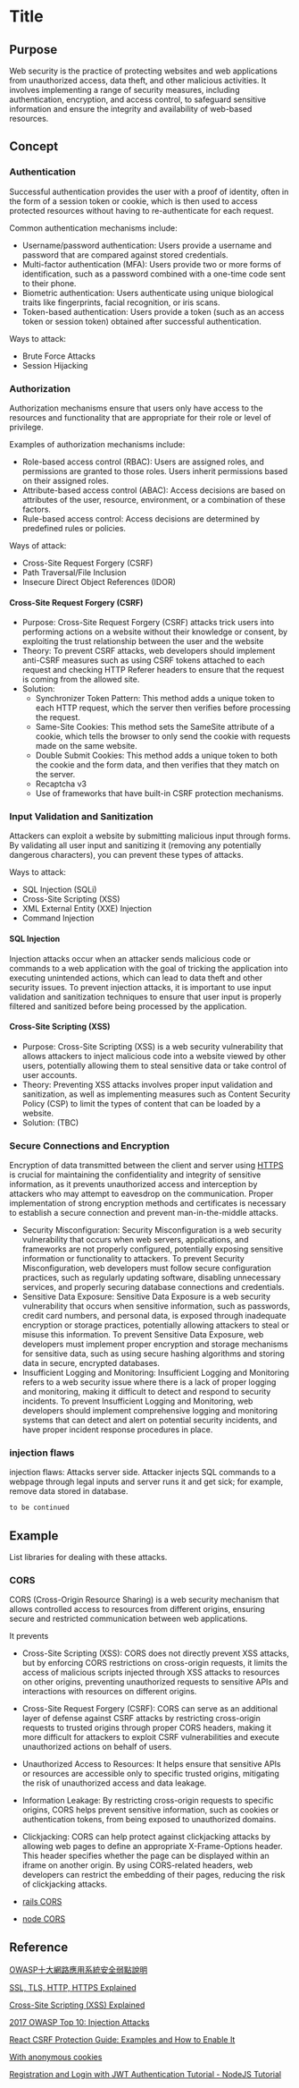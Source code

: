 # Title

## Purpose

Web security is the practice of protecting websites and web applications from unauthorized access, data theft, and other malicious activities. It involves implementing a range of security measures, including authentication, encryption, and access control, to safeguard sensitive information and ensure the integrity and availability of web-based resources.

## Concept

### Authentication

Successful authentication provides the user with a proof of identity, often in the form of a session token or cookie, which is then used to access protected resources without having to re-authenticate for each request.

Common authentication mechanisms include:

* Username/password authentication: Users provide a username and password that are compared against stored credentials.
* Multi-factor authentication (MFA): Users provide two or more forms of identification, such as a password combined with a one-time code sent to their phone.
* Biometric authentication: Users authenticate using unique biological traits like fingerprints, facial recognition, or iris scans.
* Token-based authentication: Users provide a token (such as an access token or session token) obtained after successful authentication.

Ways to attack:

* Brute Force Attacks
* Session Hijacking

### Authorization

Authorization mechanisms ensure that users only have access to the resources and functionality that are appropriate for their role or level of privilege.

Examples of authorization mechanisms include:

* Role-based access control (RBAC): Users are assigned roles, and permissions are granted to those roles. Users inherit permissions based on their assigned roles.
* Attribute-based access control (ABAC): Access decisions are based on attributes of the user, resource, environment, or a combination of these factors.
* Rule-based access control: Access decisions are determined by predefined rules or policies.

Ways of attack:

* Cross-Site Request Forgery (CSRF)
* Path Traversal/File Inclusion
* Insecure Direct Object References (IDOR)

#### Cross-Site Request Forgery (CSRF)

* Purpose: Cross-Site Request Forgery (CSRF) attacks trick users into performing actions on a website without their knowledge or consent, by exploiting the trust relationship between the user and the website
* Theory: To prevent CSRF attacks, web developers should implement anti-CSRF measures such as using CSRF tokens attached to each request and checking HTTP Referer headers to ensure that the request is coming from the allowed site.
* Solution: 
  * Synchronizer Token Pattern: This method adds a unique token to each HTTP request, which the server then verifies before processing the request.
  * Same-Site Cookies: This method sets the SameSite attribute of a cookie, which tells the browser to only send the cookie with requests made on the same website.
  * Double Submit Cookies: This method adds a unique token to both the cookie and the form data, and then verifies that they match on the server.
  * Recaptcha v3
  * Use of frameworks that have built-in CSRF protection mechanisms.

### Input Validation and Sanitization

Attackers can exploit a website by submitting malicious input through forms. By validating all user input and sanitizing it (removing any potentially dangerous characters), you can prevent these types of attacks.

Ways to attack:

* SQL Injection (SQLi)
* Cross-Site Scripting (XSS)
* XML External Entity (XXE) Injection
* Command Injection

#### SQL Injection

Injection attacks occur when an attacker sends malicious code or commands to a web application with the goal of tricking the application into executing unintended actions, which can lead to data theft and other security issues. To prevent injection attacks, it is important to use input validation and sanitization techniques to ensure that user input is properly filtered and sanitized before being processed by the application.

#### Cross-Site Scripting (XSS)

* Purpose: Cross-Site Scripting (XSS) is a web security vulnerability that allows attackers to inject malicious code into a website viewed by other users, potentially allowing them to steal sensitive data or take control of user accounts.
* Theory: Preventing XSS attacks involves proper input validation and sanitization, as well as implementing measures such as Content Security Policy (CSP) to limit the types of content that can be loaded by a website.
* Solution: (TBC)

### Secure Connections and Encryption

Encryption of data transmitted between the client and server using [HTTPS]({{site.baseurl}}/internet/2021/03/29/internet.html) is crucial for maintaining the confidentiality and integrity of sensitive information, as it prevents unauthorized access and interception by attackers who may attempt to eavesdrop on the communication. Proper implementation of strong encryption methods and certificates is necessary to establish a secure connection and prevent man-in-the-middle attacks.
* Security Misconfiguration: Security Misconfiguration is a web security vulnerability that occurs when web servers, applications, and frameworks are not properly configured, potentially exposing sensitive information or functionality to attackers. To prevent Security Misconfiguration, web developers must follow secure configuration practices, such as regularly updating software, disabling unnecessary services, and properly securing database connections and credentials.
* Sensitive Data Exposure: Sensitive Data Exposure is a web security vulnerability that occurs when sensitive information, such as passwords, credit card numbers, and personal data, is exposed through inadequate encryption or storage practices, potentially allowing attackers to steal or misuse this information. To prevent Sensitive Data Exposure, web developers must implement proper encryption and storage mechanisms for sensitive data, such as using secure hashing algorithms and storing data in secure, encrypted databases.
* Insufficient Logging and Monitoring: Insufficient Logging and Monitoring refers to a web security issue where there is a lack of proper logging and monitoring, making it difficult to detect and respond to security incidents. To prevent Insufficient Logging and Monitoring, web developers should implement comprehensive logging and monitoring systems that can detect and alert on potential security incidents, and have proper incident response procedures in place.

### injection flaws

injection flaws: Attacks server side. Attacker injects SQL commands to a webpage through legal inputs and server runs it and get sick; for example, remove data stored in database.

```javascript
to be continued
```

## Example

List libraries for dealing with these attacks.

### CORS

CORS (Cross-Origin Resource Sharing) is a web security mechanism that allows controlled access to resources from different origins, ensuring secure and restricted communication between web applications.

It prevents

* Cross-Site Scripting (XSS): CORS does not directly prevent XSS attacks, but by enforcing CORS restrictions on cross-origin requests, it limits the access of malicious scripts injected through XSS attacks to resources on other origins, preventing unauthorized requests to sensitive APIs and interactions with resources on different origins.
* Cross-Site Request Forgery (CSRF): CORS can serve as an additional layer of defense against CSRF attacks by restricting cross-origin requests to trusted origins through proper CORS headers, making it more difficult for attackers to exploit CSRF vulnerabilities and execute unauthorized actions on behalf of users.
* Unauthorized Access to Resources: It helps ensure that sensitive APIs or resources are accessible only to specific trusted origins, mitigating the risk of unauthorized access and data leakage.
* Information Leakage: By restricting cross-origin requests to specific origins, CORS helps prevent sensitive information, such as cookies or authentication tokens, from being exposed to unauthorized domains.
* Clickjacking: CORS can help protect against clickjacking attacks by allowing web pages to define an appropriate X-Frame-Options header. This header specifies whether the page can be displayed within an iframe on another origin. By using CORS-related headers, web developers can restrict the embedding of their pages, reducing the risk of clickjacking attacks.

* [rails CORS]()
* [node CORS]({{site.baseurl}}/node/2023/02/13/web-security.html)

## Reference

[OWASP十大網路應用系統安全弱點說明](https://www.gss.com.tw/eis/59-eis48/290-owasp-top10)

[SSL, TLS, HTTP, HTTPS Explained](https://www.youtube.com/watch?v=hExRDVZHhig)

[Cross-Site Scripting (XSS) Explained](https://www.youtube.com/watch?v=EoaDgUgS6QA)

[2017 OWASP Top 10: Injection Attacks](https://www.youtube.com/watch?v=rWHvp7rUka8)

[React CSRF Protection Guide: Examples and How to Enable It](https://www.stackhawk.com/blog/react-csrf-protection-guide-examples-and-how-to-enable-it/)

[With anonymous cookies](https://security.stackexchange.com/questions/59411/how-to-protect-against-login-csrf)

[Registration and Login with JWT Authentication Tutorial - NodeJS Tutorial](https://www.youtube.com/watch?v=b9WlsQMGWMQ)
